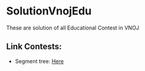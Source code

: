 # SolutionVnojEdu
These are solution of all Educational Contest in VNOJ

## Link Contests:

- Segment tree: [Here](https://oj.vnoi.info/contest/segtree)
